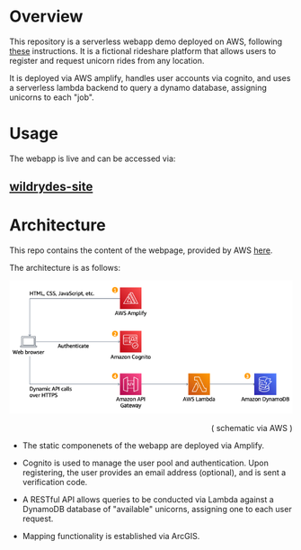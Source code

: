# Overview

This repository is a serverless webapp demo deployed on AWS, following [these](https://aws.amazon.com/getting-started/hands-on/build-serverless-web-app-lambda-apigateway-s3-dynamodb-cognito/module-3/) instructions. It is a fictional rideshare platform that allows users to register and request unicorn rides from any location. 

It is deployed via AWS amplify, handles user accounts via cognito, and uses a serverless lambda backend to query a dynamo database, assigning unicorns to each "job".
#
# Usage

The webapp is live and can be accessed via:

[wildrydes-site](https://master.d1lp0ew62r5h9w.amplifyapp.com/)
-

#
# Architecture

This repo contains the content of the webpage, provided by AWS [here](https://aws.amazon.com/getting-started/hands-on/build-serverless-web-app-lambda-apigateway-s3-dynamodb-cognito/module-1/). 

The architecture is as follows:

<p align="left">
  <img src="./docs/IMG/architecture_aws.png" alt="Spectrum" width="1024">
  <br />
</p>
<p align = "right">
( schematic via AWS )
</p>

- The static componenets of the webapp are deployed via Amplify. 

- Cognito is used to manage the user pool and authentication. Upon registering, the user provides an email address (optional), and is sent a verification code. 

- A RESTful API allows queries to be conducted via Lambda against a DynamoDB database of "available" unicorns, assigning one to each user request. 

- Mapping functionality is established via ArcGIS. 









